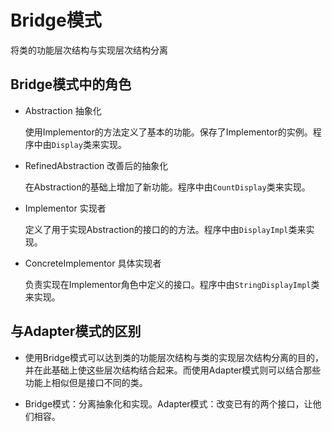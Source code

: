 # Bridge模式

将类的功能层次结构与实现层次结构分离

## Bridge模式中的角色

- Abstraction 抽象化

  使用Implementor的方法定义了基本的功能。保存了Implementor的实例。程序中由`Display`类来实现。

- RefinedAbstraction 改善后的抽象化

  在Abstraction的基础上增加了新功能。程序中由`CountDisplay`类来实现。

- Implementor 实现者

  定义了用于实现Abstraction的接口的的方法。程序中由`DisplayImpl`类来实现。

- ConcreteImplementor 具体实现者

  负责实现在Implementor角色中定义的接口。程序中由`StringDisplayImpl`类来实现。

## 与Adapter模式的区别

- 使用Bridge模式可以达到类的功能层次结构与类的实现层次结构分离的目的，并在此基础上使这些层次结构结合起来。而使用Adapter模式则可以结合那些功能上相似但是接口不同的类。

- Bridge模式：分离抽象化和实现。Adapter模式：改变已有的两个接口，让他们相容。